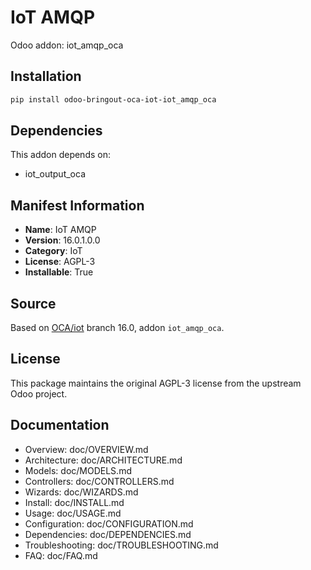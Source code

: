 # IoT AMQP

Odoo addon: iot_amqp_oca

## Installation

```bash
pip install odoo-bringout-oca-iot-iot_amqp_oca
```

## Dependencies

This addon depends on:
- iot_output_oca

## Manifest Information

- **Name**: IoT AMQP
- **Version**: 16.0.1.0.0
- **Category**: IoT
- **License**: AGPL-3
- **Installable**: True

## Source

Based on [OCA/iot](https://github.com/OCA/iot) branch 16.0, addon `iot_amqp_oca`.

## License

This package maintains the original AGPL-3 license from the upstream Odoo project.

## Documentation

- Overview: doc/OVERVIEW.md
- Architecture: doc/ARCHITECTURE.md
- Models: doc/MODELS.md
- Controllers: doc/CONTROLLERS.md
- Wizards: doc/WIZARDS.md
- Install: doc/INSTALL.md
- Usage: doc/USAGE.md
- Configuration: doc/CONFIGURATION.md
- Dependencies: doc/DEPENDENCIES.md
- Troubleshooting: doc/TROUBLESHOOTING.md
- FAQ: doc/FAQ.md
